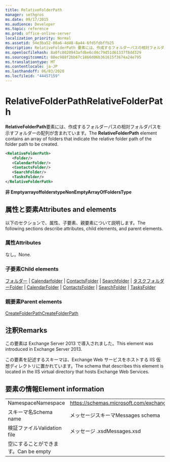 ```yaml
---
title: RelativeFolderPath
manager: sethgros
ms.date: 09/17/2015
ms.audience: Developer
ms.topic: reference
ms.prod: office-online-server
localization_priority: Normal
ms.assetid: 54e3ba52-08a6-4d48-8a44-6fd5fdbffb25
description: RelativeFolderPath 要素には、作成するフォルダーパスの相対フォルダパスを示すフォルダーの配列が含まれています。
ms.openlocfilehash: 8a0fc0020943afdbe6cd4c79d51d61337f8dd329
ms.sourcegitcommit: 88ec988f2bb67c1866d06b361615f3674a24e795
ms.translationtype: MT
ms.contentlocale: ja-JP
ms.lasthandoff: 06/03/2020
ms.locfileid: "44457159"
---
```

# <a name="relativefolderpath"></a><span data-ttu-id="b3653-103">RelativeFolderPath</span><span class="sxs-lookup"><span data-stu-id="b3653-103">RelativeFolderPath</span></span>

<span data-ttu-id="b3653-104">**RelativeFolderPath**要素には、作成するフォルダーパスの相対フォルダパスを示すフォルダーの配列が含まれています。</span><span class="sxs-lookup"><span data-stu-id="b3653-104">The **RelativeFolderPath** element contains an array of folders that indicate the relative folder path of the folder path to be created.</span></span> 
  
```XML
<RelativeFolderPath>
   <Folder/>
   <CalendarFolder/>
   <ContactsFolder/>
   <SearchFolder/>
   <TasksFolder/>
</RelativeFolderPath>
```

 <span data-ttu-id="b3653-105">**非 Emptyarrayoffolderstype**</span><span class="sxs-lookup"><span data-stu-id="b3653-105">**NonEmptyArrayOfFoldersType**</span></span>
## <a name="attributes-and-elements"></a><span data-ttu-id="b3653-106">属性と要素</span><span class="sxs-lookup"><span data-stu-id="b3653-106">Attributes and elements</span></span>

<span data-ttu-id="b3653-107">以下のセクションで、属性、子要素、親要素について説明します。</span><span class="sxs-lookup"><span data-stu-id="b3653-107">The following sections describe attributes, child elements, and parent elements.</span></span>
  
### <a name="attributes"></a><span data-ttu-id="b3653-108">属性</span><span class="sxs-lookup"><span data-stu-id="b3653-108">Attributes</span></span>

<span data-ttu-id="b3653-109">なし。</span><span class="sxs-lookup"><span data-stu-id="b3653-109">None.</span></span>
  
### <a name="child-elements"></a><span data-ttu-id="b3653-110">子要素</span><span class="sxs-lookup"><span data-stu-id="b3653-110">Child elements</span></span>

<span data-ttu-id="b3653-111">[フォルダー](folder.md)  | [Calendarfolder](calendarfolder.md)  | [ContactsFolder](contactsfolder.md)  | [Searchfolder](searchfolder.md)  | [タスクフォルダー](tasksfolder.md)</span><span class="sxs-lookup"><span data-stu-id="b3653-111">[Folder](folder.md) | [CalendarFolder](calendarfolder.md) | [ContactsFolder](contactsfolder.md) | [SearchFolder](searchfolder.md) | [TasksFolder](tasksfolder.md)</span></span>
  
### <a name="parent-elements"></a><span data-ttu-id="b3653-112">親要素</span><span class="sxs-lookup"><span data-stu-id="b3653-112">Parent elements</span></span>

[<span data-ttu-id="b3653-113">CreateFolderPath</span><span class="sxs-lookup"><span data-stu-id="b3653-113">CreateFolderPath</span></span>](createfolderpath.md)
  
## <a name="remarks"></a><span data-ttu-id="b3653-114">注釈</span><span class="sxs-lookup"><span data-stu-id="b3653-114">Remarks</span></span>

<span data-ttu-id="b3653-115">この要素は Exchange Server 2013 で導入されました。</span><span class="sxs-lookup"><span data-stu-id="b3653-115">This element was introduced in Exchange Server 2013.</span></span>
  
<span data-ttu-id="b3653-116">この要素を記述するスキーマは、Exchange Web サービスをホストする IIS 仮想ディレクトリに置かれています。</span><span class="sxs-lookup"><span data-stu-id="b3653-116">The schema that describes this element is located in the IIS virtual directory that hosts Exchange Web Services.</span></span>
  
## <a name="element-information"></a><span data-ttu-id="b3653-117">要素の情報</span><span class="sxs-lookup"><span data-stu-id="b3653-117">Element information</span></span>

|||
|:-----|:-----|
|<span data-ttu-id="b3653-118">Namespace</span><span class="sxs-lookup"><span data-stu-id="b3653-118">Namespace</span></span>  <br/> |https://schemas.microsoft.com/exchange/services/2006/messages  <br/> |
|<span data-ttu-id="b3653-119">スキーマ名</span><span class="sxs-lookup"><span data-stu-id="b3653-119">Schema name</span></span>  <br/> |<span data-ttu-id="b3653-120">メッセージスキーマ</span><span class="sxs-lookup"><span data-stu-id="b3653-120">Messages schema</span></span>  <br/> |
|<span data-ttu-id="b3653-121">検証ファイル</span><span class="sxs-lookup"><span data-stu-id="b3653-121">Validation file</span></span>  <br/> |<span data-ttu-id="b3653-122">メッセージ .xsd</span><span class="sxs-lookup"><span data-stu-id="b3653-122">Messages.xsd</span></span>  <br/> |
|<span data-ttu-id="b3653-123">空にすることができます。</span><span class="sxs-lookup"><span data-stu-id="b3653-123">Can be empty</span></span>  <br/> ||
   

